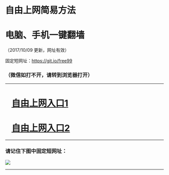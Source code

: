 ﻿# 自由上网简易方法

# 电脑、手机一键翻墙

（2017/10/09 更新，网址有效）

固定短网址：https://git.io/free99

### （微信如打不开，请转到浏览器打开）


***





# &nbsp;&nbsp; <a href="http://ft1641114052.fwq-tz-1001.info/fwqtz01.html?t=100900118891 " target="_blank">自由上网入口1</a>
# &nbsp;&nbsp; <a href="http://ft2782217888.fwq-tz-1002.info/fwqtz02.html?t=10090015483 " target="_blank">自由上网入口2</a>
***

### 请记住下图中固定短网址：

<img src="https://s3-us-west-2.amazonaws.com/fwq-1001/yjfq-20170905okok.png" /> 


***

